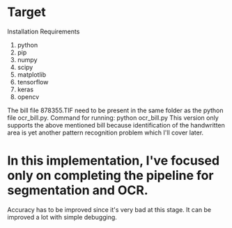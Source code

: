 # Target

Installation Requirements
1. python
2. pip
3. numpy 
4. scipy
5. matplotlib
6. tensorflow
7. keras
8. opencv

The bill file 878355.TIF need to be present in the same folder as the python file ocr_bill.py.
Command for running:
    python ocr_bill.py
This version only supports the above mentioned bill because identification of the handwritten area is yet another pattern recognition problem which I'll cover later. 
# In this implementation, I've focused only on completing the pipeline for segmentation and OCR.
Accuracy has to be improved since it's very bad at this stage. It can be improved a lot with simple debugging.
